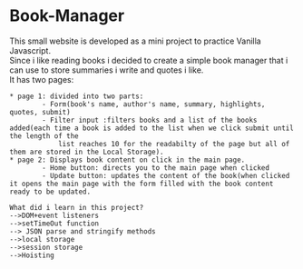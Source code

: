 # Book-Manager
This small website is developed as a mini project to practice Vanilla Javascript.  
Since i like reading books i decided to create a simple book manager that i can use to store summaries i write and quotes i like.  
It has two pages: 

    * page 1: divided into two parts:  
            - Form(book's name, author's name, summary, highlights, quotes, submit)  
            - Filter input :filters books and a list of the books added(each time a book is added to the list when we click submit until the length of the   
                list reaches 10 for the readabilty of the page but all of them are stored in the Local Storage).  
    * page 2: Displays book content on click in the main page.  
            - Home button: directs you to the main page when clicked  
            - Update button: updates the content of the book(when clicked it opens the main page with the form filled with the book content ready to be updated.  
    
    What did i learn in this project?
    -->DOM+event listeners
    -->setTimeOut function
    --> JSON parse and stringify methods 
    -->local storage 
    -->session storage
    -->Hoisting
